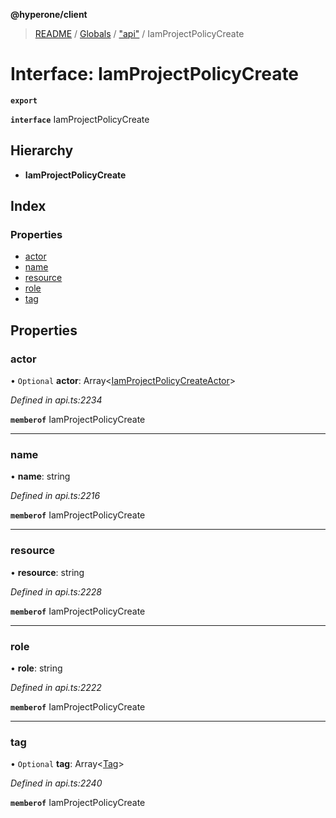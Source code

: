 **@hyperone/client**

> [README](../README.md) / [Globals](../globals.md) / ["api"](../modules/_api_.md) / IamProjectPolicyCreate

# Interface: IamProjectPolicyCreate

**`export`** 

**`interface`** IamProjectPolicyCreate

## Hierarchy

* **IamProjectPolicyCreate**

## Index

### Properties

* [actor](_api_.iamprojectpolicycreate.md#actor)
* [name](_api_.iamprojectpolicycreate.md#name)
* [resource](_api_.iamprojectpolicycreate.md#resource)
* [role](_api_.iamprojectpolicycreate.md#role)
* [tag](_api_.iamprojectpolicycreate.md#tag)

## Properties

### actor

• `Optional` **actor**: Array\<[IamProjectPolicyCreateActor](_api_.iamprojectpolicycreateactor.md)>

*Defined in api.ts:2234*

**`memberof`** IamProjectPolicyCreate

___

### name

•  **name**: string

*Defined in api.ts:2216*

**`memberof`** IamProjectPolicyCreate

___

### resource

•  **resource**: string

*Defined in api.ts:2228*

**`memberof`** IamProjectPolicyCreate

___

### role

•  **role**: string

*Defined in api.ts:2222*

**`memberof`** IamProjectPolicyCreate

___

### tag

• `Optional` **tag**: Array\<[Tag](_api_.tag.md)>

*Defined in api.ts:2240*

**`memberof`** IamProjectPolicyCreate
